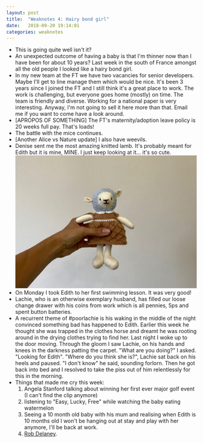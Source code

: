 ```yaml
---
layout: post
title:  "Weaknotes 4: Hairy bond girl"
date:   2018-09-20 19:14:01
categories: weaknotes
---
```

* This is going quite well isn't it?
* An unexpected outcome of having a baby is that I'm thinner now than I have been for about 10 years? Last week in the south of France amongst all the old people I looked like a hairy bond girl.
* In my new team at the FT we have two vacancies for senior developers. Maybe I'll get to line manage them which would be nice. It's been 3 years since I joined the FT and I still think it's a great place to work. The work is challenging, but everyone goes home (mostly) on time. The team is friendly and diverse. Working for a national paper is very interesting.  Anyway, I'm not going to sell it here more than that. Email me if you want to come have a look around.
* [APROPOS OF SOMETHING] The FT's maternity/adoption leave policy is 20 weeks full pay. That's loads!
* The battle with the mice continues.
* [Another Alice vs Nature update] I also have weevils.
* Denise sent me the most amazing knitted lamb. It's probably meant for Edith but it is mine, MINE. I just keep looking at it... it's so cute. ![Here is a photo](/assets/img/denise.jpg)
* On Monday I took Edith to her first swimming lesson. It was very good!
* Lachie, who is an otherwise exemplary husband, has filled our loose change drawer with his coins from work which is all pennies, 5ps and spent button batteries.
* A recurrent theme of #poorlachie is his waking in the middle of the night convinced something bad has happened to Edith. Earlier this week he thought she was trapped in the clothes horse and dreamt he was rooting around in the drying clothes trying to find her. Last night I woke up to the door moving. Through the gloom I saw Lachie, on his hands and knees in the darkness patting the carpet. "What are you doing?" I asked. "Looking for Edith". "Where do you think she is?", Lachie sat back on his heels and paused. "I don't know" he said, sounding forlorn. Then he got back into bed and I resolved to take the piss out of him relentlessly for this in the morning.
* Things that made me cry this week:
  1. Angela Stanford talking about winning her first ever major golf event (I can't find the clip anymore)
  1. listening to "Easy, Lucky, Free" while watching the baby eating watermelon
  1. Seeing a 10 month old baby with his mum and realising when Edith is 10 months old I won't be hanging out at stay and play with her anymore, I'll be back at work.
  1. [Rob Delaney](https://medium.com/@robdelaney_50150/note-i-wrote-all-of-this-except-the-last-paragraph-in-april-or-may-of-2017-6b8f5e702533).
